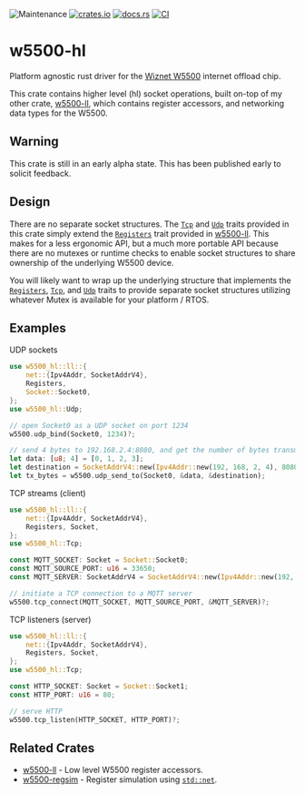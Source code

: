 ![Maintenance](https://img.shields.io/badge/maintenance-experimental-blue.svg)
[![crates.io](https://img.shields.io/crates/v/w5500-hl.svg)](https://crates.io/crates/w5500-hl)
[![docs.rs](https://docs.rs/w5500-hl/badge.svg)](https://docs.rs/w5500-hl/)
[![CI](https://github.com/newAM/w5500-hl-rs/workflows/CI/badge.svg)](https://github.com/newAM/w5500-hl-rs/actions)

# w5500-hl

Platform agnostic rust driver for the [Wiznet W5500] internet offload chip.

This crate contains higher level (hl) socket operations, built on-top of my
other crate, [w5500-ll], which contains register accessors, and networking
data types for the W5500.

## Warning

This crate is still in an early alpha state.
This has been published early to solicit feedback.

## Design

There are no separate socket structures.
The [`Tcp`] and [`Udp`] traits provided in this crate simply extend the
[`Registers`] trait provided in [w5500-ll].
This makes for a less ergonomic API, but a much more portable API because
there are no mutexes or runtime checks to enable socket structures to share
ownership of the underlying W5500 device.

You will likely want to wrap up the underlying structure that implements
the [`Registers`], [`Tcp`], and [`Udp`] traits to provide separate socket
structures utilizing whatever Mutex is available for your platform / RTOS.

## Examples

UDP sockets

```rust
use w5500_hl::ll::{
    net::{Ipv4Addr, SocketAddrV4},
    Registers,
    Socket::Socket0,
};
use w5500_hl::Udp;

// open Socket0 as a UDP socket on port 1234
w5500.udp_bind(Socket0, 1234)?;

// send 4 bytes to 192.168.2.4:8080, and get the number of bytes transmitted
let data: [u8; 4] = [0, 1, 2, 3];
let destination = SocketAddrV4::new(Ipv4Addr::new(192, 168, 2, 4), 8080);
let tx_bytes = w5500.udp_send_to(Socket0, &data, &destination);
```

TCP streams (client)

```rust
use w5500_hl::ll::{
    net::{Ipv4Addr, SocketAddrV4},
    Registers, Socket,
};
use w5500_hl::Tcp;

const MQTT_SOCKET: Socket = Socket::Socket0;
const MQTT_SOURCE_PORT: u16 = 33650;
const MQTT_SERVER: SocketAddrV4 = SocketAddrV4::new(Ipv4Addr::new(192, 168, 2, 10), 1883);

// initiate a TCP connection to a MQTT server
w5500.tcp_connect(MQTT_SOCKET, MQTT_SOURCE_PORT, &MQTT_SERVER)?;
```

TCP listeners (server)

```rust
use w5500_hl::ll::{
    net::{Ipv4Addr, SocketAddrV4},
    Registers, Socket,
};
use w5500_hl::Tcp;

const HTTP_SOCKET: Socket = Socket::Socket1;
const HTTP_PORT: u16 = 80;

// serve HTTP
w5500.tcp_listen(HTTP_SOCKET, HTTP_PORT)?;
```

## Related Crates

* [w5500-ll] - Low level W5500 register accessors.
* [w5500-regsim] - Register simulation using [`std::net`].

[`Registers`]: https://docs.rs/w5500-ll/latest/w5500_ll/trait.Registers.html
[`std::net`]: https://doc.rust-lang.org/std/net/index.html
[w5500-ll]: https://github.com/newAM/w5500-ll-rs
[w5500-regsim]: https://github.com/newAM/w5500-regsim-rs
[Wiznet W5500]: https://www.wiznet.io/product-item/w5500/
[`Tcp`]: https://docs.rs/w5500-hl/0.1.0-alpha.2/w5500_hl/trait.Tcp.html
[`Udp`]: https://docs.rs/w5500-hl/0.1.0-alpha.2/w5500_hl/trait.Udp.html
